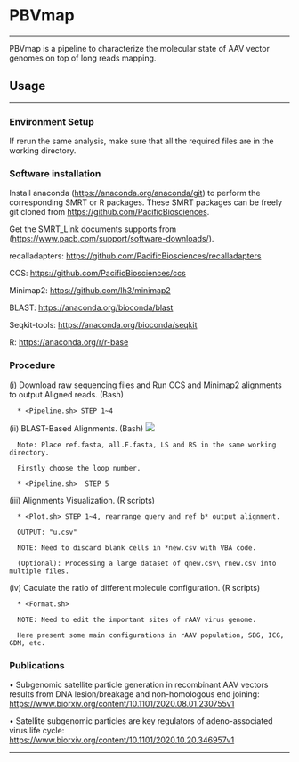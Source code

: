 # PBVmap
---
PBVmap is a pipeline to characterize the molecular state of AAV vector genomes on top of long reads mapping.

## Usage
---
### Environment Setup
  
If rerun the same analysis, make sure that all the required files are in the working directory. 
  
### Software installation

Install anaconda (https://anaconda.org/anaconda/git) to perform the corresponding SMRT or R packages.  These SMRT packages can be freely git cloned from       https://github.com/PacificBiosciences.  
  
Get the SMRT_Link documents supports from (https://www.pacb.com/support/software-downloads/).
  
recalladapters: https://github.com/PacificBiosciences/recalladapters
  
CCS: https://github.com/PacificBiosciences/ccs 
  
Minimap2: https://github.com/lh3/minimap2
  
BLAST: https://anaconda.org/bioconda/blast
  
Seqkit-tools: https://anaconda.org/bioconda/seqkit
  
R: https://anaconda.org/r/r-base

  
### Procedure

(i) Download raw sequencing files and Run CCS and Minimap2 alignments to output Aligned reads. (Bash)
  
      * <Pipeline.sh> STEP 1~4

(ii) BLAST-Based Alignments. (Bash)
      ![](https://github.com/xiangpingyu/PBVmap/Picture/Loop.png)
  
      Note: Place ref.fasta, all.F.fasta, LS and RS in the same working directory.
  
      Firstly choose the loop number.
  
      * <Pipeline.sh>  STEP 5
      
(iii) Alignments Visualization. (R scripts)
  
      * <Plot.sh> STEP 1~4, rearrange query and ref b* output alignment. 
      
      OUTPUT: "u.csv"
      
      NOTE: Need to discard blank cells in *new.csv with VBA code.
      
      (Optional): Processing a large dataset of qnew.csv\ rnew.csv into multiple files.

(iv) Caculate the ratio of different molecule configuration. (R scripts)
  
      * <Format.sh>
      
      NOTE: Need to edit the important sites of rAAV virus genome.
      
      Here present some main configurations in rAAV population, SBG, ICG, GDM, etc.





### Publications

  • Subgenomic satellite particle generation in recombinant AAV vectors results from DNA lesion/breakage and non-homologous end joining:                    https://www.biorxiv.org/content/10.1101/2020.08.01.230755v1

  • Satellite subgenomic particles are key regulators of adeno-associated virus life cycle:
  https://www.biorxiv.org/content/10.1101/2020.10.20.346957v1

---

